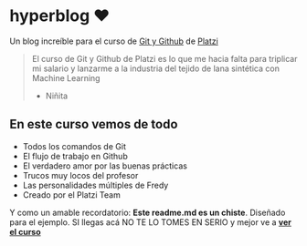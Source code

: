 # hyperblog ❤️
Un blog increíble para el curso de [Git y Github](https://platzi.com/cursos/git-github/ "Git y Github") de [Platzi](https://platzi.com "Platzi")
> El curso de Git y Github de Platzi es lo que me hacia falta para triplicar mi salario y lanzarme a la industria del tejido de lana sintética con Machine Learning
> - Niñita

## En este curso vemos de todo
* Todos los comandos de Git
* El flujo de trabajo en Github
* El verdadero amor por las buenas prácticas
* Trucos muy locos del profesor
* Las personalidades múltiples de Fredy
* Creado por el Platzi Team

Y como un amable recordatorio: **Este readme.md es un chiste**. Diseñado para el ejemplo. SI llegas acá NO TE LO TOMES EN SERIO y mejor ve a [**ver el curso**](https://platzi.com/cursos/git-github/ "ver el curso")